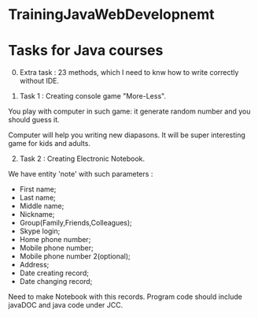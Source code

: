 # TrainingJavaWebDevelopnemt
Tasks for Java courses
=======================
0. Extra task : 
  23 methods, which I need to knw how to write correctly without IDE.
  
1. Task 1 :
  Creating console game "More-Less".
 
  You play with computer in such game: it generate random 
  number and you should guess it.
  
  Computer will help you writing new diapasons. It will be super interesting game 
  for kids and adults.
  
2. Task 2 : 
  Creating Electronic Notebook.
  
  We have entity 'note' with such parameters : 
  
  * First name;
  * Last name;
  * Middle name;
  * Nickname;
  * Group(Family,Friends,Colleagues);
  * Skype login;
  * Home phone number;
  * Mobile phone number;
  * Mobile phone number 2(optional);
  * Address;
  * Date creating record;
  * Date changing record;
  
  Need to make Notebook with this records. Program code should include javaDOC and 
  java code under JCC.
  
